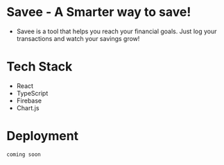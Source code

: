 # Savee - A Smarter way to save!

-   Savee is a tool that helps you reach your financial goals. Just log your transactions and watch your savings grow!

# Tech Stack
*   React
*   TypeScript
*   Firebase
*   Chart.js

# Deployment
`coming soon`